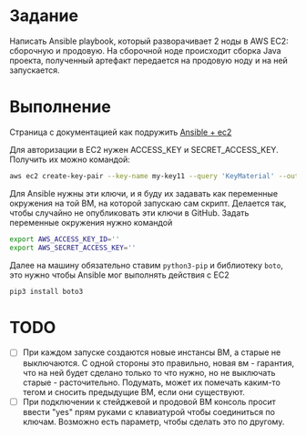 # Задание

Написать Ansible playbook, который разворачивает 2 ноды в AWS EC2: сборочную и продовую. На сборочной ноде происходит сборка Java проекта, полученный артефакт передается на продовую ноду и на ней запускается.

# Выполнение

Страница с документацией как подружить [Ansible + ec2](https://docs.ansible.com/ansible/2.4/guide_aws.html)

Для авторизации в EC2 нужен ACCESS_KEY и SECRET_ACCESS_KEY. Получить их можно командой:
```bash 
aws ec2 create-key-pair --key-name my-key11 --query 'KeyMaterial' --output text > ~/.ssh/my-key.pem
```

Для Ansible нужны эти ключи, и я буду их задавать как переменные окружения на той ВМ, на которой запускаю сам скрипт. Делается так, чтобы случайно не опубликовать эти ключи в GitHub. Задать переменные окружения нужно командой
```bash
export AWS_ACCESS_KEY_ID=''
export AWS_SECRET_ACCESS_KEY=''
```

Далее на машину обязательно ставим `python3-pip` и библиотеку `boto`, это нужно чтобы Ansible мог выполнять действия с EC2

`pip3 install boto3`

# TODO

* [ ] При каждом запуске создаются новые инстансы ВМ, а старые не выключаются. С одной стороны это правильно, новая вм - гарантия, что на ней будет сделано только то что нужно, но не выключать старые - расточительно. Подумать, может их помечать каким-то тегом и сносить предыдущие ВМ, если они существуют.
* [ ] При подключении к стейджевой и продовой ВМ консоль просит ввести "yes" прям руками с клавиатурой чтобы соединиться по ключам. Возможно есть параметр, чтобы сделать это по другому.